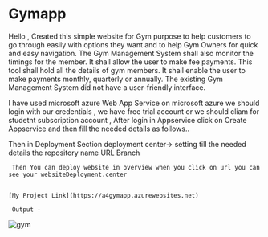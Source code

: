 # Gymapp

Hello , Created this simple website for Gym purpose to help customers to go through easily with options they want and to help Gym Owners for quick and easy navigation.
The Gym Management System shall also monitor the timings for the member. It shall allow the user to make fee payments. This tool shall hold all the details of gym members. It shall enable the user to make payments monthly, quarterly or annually. The existing Gym Management System did not have a user-friendly interface.

 I have used microsoft azure Web App Service on microsoft azure we should login with our credentials , we have free trial account or we should cliam for studetnt subscription account , After login in Appservice click on Create Appservice and then fill the needed details as follows.. 

Then in Deployment Section
     deployment center-> setting till the needed details the repository name URL Branch
     
     Then You can deploy website in overview when you click on url you can see your websiteDeployment.center
     
     
    [My Project Link](https://a4gymapp.azurewebsites.net) 
     
     Output -
     
     
     

![gym](https://user-images.githubusercontent.com/79104617/156023216-335ca5bf-1929-434d-a6aa-eff65511b31a.png)

